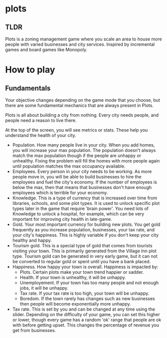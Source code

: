# plots
 
## TLDR
Plots is a zoning management game where you scale an area to house more people with varied businesses and city services. Inspired by incremental games and board games like Monopoly.  

# How to play
## Fundamentals
Your objective changes depending on the game mode that you choose, but there are some fundamental mechanics that are always present in Plots. 

Plots is all about building a city from nothing. Every city needs people, and people need a reason to live there. 

At the top of the screen, you will see metrics or stats. These help you understand the health of your city. 
- Population. How many people live in your city. When you add homes, you will increase your max population. The population doesn't always match the max population though if the people are unhappy or unhealthy. Fixing the problem will fill the homes with more people again until population matches the max occupancy available. 
- Employees. Every person in your city needs to be working. As more people move in, you will be able to build businesses to hire the employees and fuel the city's economy. If the number of employees is below the max, then that means that businesses don't have enough employees which is terrible for your economy. 
- Knowledge. This is a type of currency that is increased over time from libraries, schools, and some plot types. It is used to unlock specific plot types later in the game that require 'brain power'. You need lots of Knowledge to unlock a hospital, for example, which can be very important for improving city health in late-game. 
- Gold. Your most important currency for building new plots. You get gold frequently as you increase population, businesses, your tax rate, and your city's happiness. This is highly variable if you don't keep your city healthy and happy.
- Tourism gold. This is a special type of gold that comes from tourists visiting your town. This is primarily generated from the Village Inn plot type. Tourism gold can be generated in very early game, but it can not be converted to regular gold or spent until you have a bank placed. 
- Happiness. How happy your town is overall. Happiness is impacted by:
  - Plots. Certain plots make your town trend happier or sadder. 
  - Health. If your town is unhealthy, it will be unhappy.
  - Unemployement. If your town has too many people and not enough jobs, it will be unhappy.
  - Tax rate. If your tax rate is too high, your town will be unhappy.
  - Boredom. If the town rarely has changes such as new businesses then people will become exponentially more unhappy. 
- Tax rate. This is set by you and can be changed at any time using the slider. Depending on the difficulty of your game, you can set this higher or lower, though every game has a random 'ok' range that people are ok with before getting upset. This changes the percentage of revenue you get from businesses. 